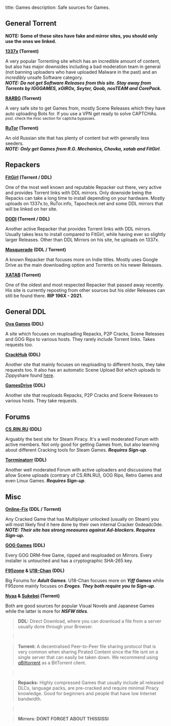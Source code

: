title: Games
description: Safe sources for Games.

## General Torrent
**NOTE: Some of these sites have fake and mirror sites, you should only use the ones we linked.**

**[1337x](https://1337x.to) (Torrent)**

A very popular Torrenting site which has an incredible amount of content, but also has major downsides including a bad moderation team in general (not banning uploaders who have uploaded Malware in the past) and an *incredibly* unsafe Software category.  
**_NOTE: Do not get Software Releases from this site. Stay away from Torrents by IGGGAMES, xGIROx, Seyter, Qoob, nosTEAM and CorePack._**  

**[RARBG](https://rarbg.to) (Torrent)**

A very safe site to get Games from, mostly Scene Releases which they have auto uploading Bots for. If you use a VPN get ready to solve CAPTCHAs.  
<sub>psst. check the misc section for captcha bypasses.

**[RuTor](http://rutor.info) (Torrent)**

An old Russian site that has plenty of content but with generally less seeders.  
**_NOTE: Only get Games from R.G. Mechanics, Chovka, xatab and FitGirl_**.

## Repackers

**[FitGirl](https://fitgirl-repacks.site) (Torrent / DDL)**

One of the most well known and reputable Repacker out there, very active and provides Torrent links with DDL mirrors. Only downside being the Repacks can take a long time to install depending on your hardware. Mostly uploads on 1337x.to, RuTor.info, Tapocheck.net and some DDL mirrors that will be linked on her site.

**[DODI](https://dodi-repacks.site) (Torrent / DDL)**

Another active Repacker that provides Torrent links with DDL mirrors. Usually takes less to install compared to FitGirl, while having ever so slightly larger Releases. Other than DDL Mirrors on his site, he uploads on 1337x.

**[Masquerade](https://masquerade.site) (DDL / Torrent)**

A known Repacker that focuses more on Indie titles. Mostly uses Google Drive as the main downloading option and Torrents on his newer Releases.

**[XATAB](https://xatab-repack.com) (Torrent)**

One of the oldest and most respected Repacker that passed away recently. His site is currently reposting from other sources but his older Releases can still be found there. **RIP 196X - 2021.**

## General DDL

**[Ova Games](https://ovagames.com) (DDL)**

A site which focuses on reuploading Repacks, P2P Cracks, Scene Releases and GOG Rips to various hosts. They rarely include Torrent links. Takes requests too.

**[CrackHub](https://crackhub.site) (DDL)**

Another site that mainly focuses on reuploading to different hosts, they take requests too. It also has an automatic Scene Upload Bot which uploads to Zippyshare found [here](https://scene.crackhub.site).

**[GamesDrive](https://gamesdrive.net) (DDL)**

Another site that reuploads Repacks, P2P Cracks and Scene Releases to various hosts. They take requests.

## Forums

**[CS.RIN.RU](https://cs.rin.ru/forum) (DDL)**

Arguably the best site for Steam Piracy. It's a well moderated Forum with active members. Not only good for getting Games from, but also learning about different Cracking tools for Steam Games. **_Requires Sign-up_**.

**[Torrminatorr](https://forum.torrminatorr.com) (DDL)**

Another well moderated Forum with active uploaders and discussions that allow Scene uploads (contrary of CS.RIN.RU), GOG Rips, Retro Games and even Linux Games. **_Requires Sign-up_**.

## Misc

**[Online-Fix](https://online-fix.me) (DDL / Torrent)**

Any Cracked Game that has Multiplayer unlocked (usually on Steam) you will most likely find it here done by their own internal Cracker 0xdeadc0de.  
**_NOTE: Their site has strong measures against Ad-blockers. Requires Sign-up._**  

**[GOG Games](https://gog-games.com) (DDL)**

Every GOG DRM-free Game, ripped and reuploaded on Mirrors. Every installer is untouched and has a cryptographic SHA-265 key.

**[F95zone](https://f95zone.to/) & [U18-Chan](https://u18chan.com/a/) (DDL)**

Big Forums for **_Adult Games_**. U18-Chan focuses more on **_Yiff Games_** while F95zone mainly focuses on **_Eroges_**. **_They both require you to Sign-up_**.

**[Nyaa](https://nyaa.si) & [Sukebei](https://sukebei.nyaa.si) (Torrent)**

Both are good sources for popular Visual Novels and Japanese Games while the latter is more for **_NSFW titles_**.
 
> **DDL:** Direct Download, where you can download a file from a server usually done through your Browser.    

> &nbsp;
  
> **Torrent:** A decentralised Peer-to-Peer file sharing protocol that is very common when sharing Pirated Content since the file isnt on a single server that can easily be taken down. We recommend using [qBittorrent](https://www.qbittorrent.org/) as a BitTorrent client.   


> &nbsp;

> **Repacks:** Highly compressed Games that usually include all released DLCs, language packs, are pre-cracked and require minimal Piracy knowledge. Good for beginners and people that have low Internet bandwidth.

> &nbsp;

> **Mirrors: DONT FORGET ABOUT THISSISSI**
